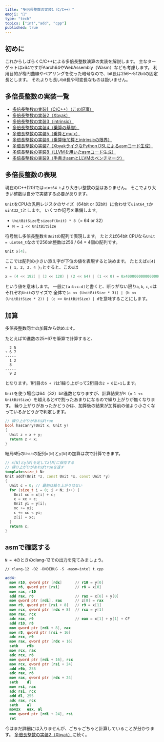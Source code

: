 ```yaml
---
title: "多倍長整数の実装1（C/C++）"
emoji: "🧮"
type: "tech"
topics: ["int","add", "cpp"]
published: true
---
```

## 初めに

これからしばらくC/C++による多倍長整数演算の実装を解説します。
主なターゲットはx64ですがAarch64やWebAssembly（Wasm）なども考慮します。
利用目的が楕円曲線やペアリングを使った暗号なので、bit長は256～512bitの固定長とします。
それよりも長いbit長や可変長なものは扱いません。

## 多倍長整数の実装一覧

- [多倍長整数の実装1（C/C++）（この記事）](https://zenn.dev/herumi/articles/bitint-01-cpp)
- [多倍長整数の実装2（Xbyak）](https://zenn.dev/herumi/articles/bitint-02-xbyak)
- [多倍長整数の実装3（intrinsic）](https://zenn.dev/herumi/articles/bitint-03-intrin)
- [多倍長整数の実装4（乗算の基礎）](https://zenn.dev/herumi/articles/bitint-04-mul)
- [多倍長整数の実装5（乗算とmulx）](https://zenn.dev/herumi/articles/bitint-05-mulx)
- [多倍長整数の実装6（乗算後加算とintrinsicの限界）](https://zenn.dev/herumi/articles/bitint-06-muladd)
- [多倍長整数の実装7（XbyakライクなPython DSLによるasmコード生成）](https://zenn.dev/herumi/articles/bitint-07-gen-asm)
- [多倍長整数の実装8（LLVMを用いたasmコード生成）](https://zenn.dev/herumi/articles/bitint-08-llvm)
- [多倍長整数の実装9（手書きasmとLLVMのベンチマーク）](https://zenn.dev/herumi/articles/bitint-09-bench)

## 多倍長整数の表現

現在のC++(20)では`uint64_t`より大きい整数の型はありません。
そこでより大きい整数は自分で実装する必要があります。

`Unit`をCPUの汎用レジスタのサイズ（64bit or 32bit）に合わせて`uint64_t`か`uint32_t`とします。
いくつか記号を準備します。

- `UnitBitSize`を`sizeof(Unit) * 8`（= 64 or 32）
- `M = 1 << UnitBitSize`

符号無し多倍長整数を`Unit`の配列で表現します。
たとえば64bit CPUなら`Unit = uint64_t`なので256bit整数は256 / 64 = 4個の配列です。

```cpp
Unit x[4];
```

ここでは配列の小さい添え字が下位の値を表現すると決めます。
たとえば`x[4] = { 1, 2, 3, 4 };`とすると、この`x`は

```cpp
x = (4 << 192) | (3 << 128) | (2 << 64) | (1 << 0) = 0x4000000000000000300000000000000020000000000000001
```
という値を意味します。
一般に`[a:b:c:d]`と書くと、断りがない限り`a`, `b`, `c`, `d`はそれぞれ`Unit`のサイズで
全体で`(a << (UnitBitSize * 3)) | (b << (UnitBitSize * 2)) | (c << UnitBitSize) | d`を意味することにします。

## 加算

多倍長整数同士の加算から始めます。

たとえば10進数の25+67を筆算で計算すると、

```
  2 5
+ 6 7
-----
  1 2
  8
-----
  9 2
```

となります。1桁目の`5 + 7`は1繰り上がって2桁目の`2 + 6`に`+1`します。

`Unit`を使う場合は64（32）bit進数となりますが、計算結果が`M`（= `1 << UnitBitSize`）を越えると`M`で割ったあまりになるので繰り上がりが無くなります。
繰り上がりがあったかどうかは、加算後の結果が加算前の値より小さくなっているかどうかで判定します。

```cpp
// 繰り上がりがあればtrue
bool hasCarry(Unit x, Unit y)
{
  Unit z = x + y;
  return z < x;
}
```

結局`N`桁の`Unit`の配列`x[N]`と`y[N]`の加算は次で計算できます。

```cpp
// x[N]とy[N]を足してz[N]に保存する
// 繰り上がりがあればtrueを返す
template<size_t N>
Unit addT(Unit *z, const Unit *x, const Unit *y)
{
  Unit c = 0; // 最初は繰り上がりはない
  for (size_t i = 0; i < N; i++) {
    Unit xc = x[i] + c;
    c = xc < c;
    Unit yi = y[i];
    xc += yi;
    c += xc < yi;
    z[i] = xc;
  }
  return c;
}

```

## asmで確認する

`N = 4`のときのclang-12での出力を見てみましょう。

```nasm
// clang-12 -O2 -DNDEBUG -S -masm=intel t.cpp

add4:
  mov r10, qword ptr [rdx]      // r10 = y[0]
  mov r8, qword ptr [rsi]       // r8 = x[0]
  mov rax, r10
  add rax, r8                   // rax = x[0] + y[0]
  mov qword ptr [rdi], rax      // z[0] = rax
  mov r9, qword ptr [rsi + 8]   // r9 = x[1]
  mov rcx, qword ptr [rdx + 8]  // rcx = y[1]
  mov rax, rcx
  adc rax, r9                   // eax = x[1] + y[1] + CF
  add r10, r8
  mov qword ptr [rdi + 8], rax
  mov r8, qword ptr [rsi + 16]
  adc rcx, r9
  mov rax, qword ptr [rdx + 16]
  setb    r9b
  mov rcx, rax
  adc rcx, r8
  mov qword ptr [rdi + 16], rcx
  mov rcx, qword ptr [rsi + 24]
  add r9b, 255
  adc rax, r8
  mov rax, qword ptr [rdx + 24]
  setb    dl
  mov rsi, rax
  adc rsi, rcx
  add dl, 255
  adc rax, rcx
  setb    al
  movzx   eax, al
  mov qword ptr [rdi + 24], rsi
  ret
```

今はまだ詳細には入りませんが、ごちゃごちゃと計算していることが分かります。
[多倍長整数の実装2（Xbyak）](https://zenn.dev/herumi/articles/bitint-02-xbyak)に続く。
